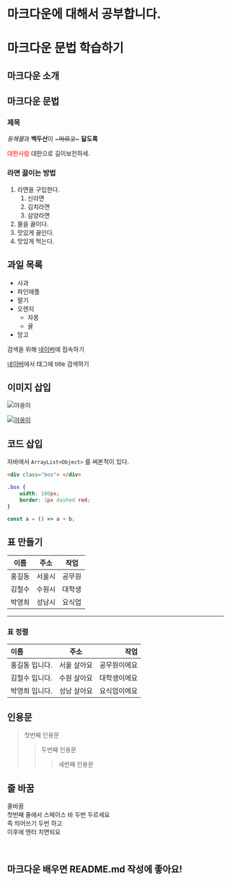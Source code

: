 <h1> 마크다운에 대해서 공부합니다.</h1>
<!-- 마크업: 실제 태그(html 등)를 사용해서 웹 브라우저에 보이게 함 -->
<!-- 마크다운: 약속된 기호를 통해 태그를 대신함(주로 설명문서에 사용) -->
<!-- HTML에서는 마크업이 자동으로 먹힌다. -->

# 마크다운 문법 학습하기
## 마크다운 소개
## 마크다운 문법
<!-- 마크다운에서 #(샵) 한개는 HTML의 <h1> 태그, ##(샵) 두 개는 <h2> 태그 -->

### 제목

<!-- * 은 <em>, ** 는 bold , ~~ 는 cross line -->
*동해물*과 **백두산**이 ~~~마르고~~~
<b>닳도록</b>

<!-- 마크다운에서 sytle 적용도 가능 -->
<span style="color:red;"> 대한사람 </span> 대한으로 길이보전하세.

<!-- order list 작성 -->
<!-- 글 앞에 1. 을 계속 적어나가면 order list (ol)로 적용됨 -->
<!-- 탭으로 띄어쓰기하면 하위 리스트도 만들어 진다.-->
### 라면 끓이는 방법
1. 라면을 구입한다.
    1. 신라면
    1. 김치라면
    1. 삼양라면
1. 물을 끓이다.
1. 맛있게 끓인다.
1. 맛있게 먹는다.

<!-- unorder list 작성 -->
<!-- 글 앞에  - 를 붙여 작성하면 ul 이 적용됨 -->
## 과일 목록
- 사과
- 파인애플
- 딸기
- 오렌지
    - 자몽
    - 귤
- 망고

<!-- 링크걸기 a 태그 설정 -->
<!-- 링크 걸기: 텍스트는 [ ]안에 적고, url은 ( )에 적기 -->
검색을 위해 [네이버](https://www.naver.com)에 접속하기

<!-- 링크에 title 속성 넣기 -->
[네이버](https://www.naver.com "네이버주소임")에서 태그에 title 검색하기

## 이미지 삽입
<!-- 이미지넣기: ![alt속성인 대체이름 적기](url 입력) -->

![야옹이](https://newsimg.hankookilbo.com/cms/articlerelease/2019/04/29/201904291390027161_3.jpg)

<!-- 이미지에 링크 걸기: [![대체이름](이미지 주소)](url입력) -->
[![야옹이](https://newsimg.hankookilbo.com/cms/articlerelease/2019/04/29/201904291390027161_3.jpg)](https://www.naver.com)

## 코드 삽입
<!-- 입력할 코드를 ` ` 로 감싸준다. -->
자바에서 `ArrayList<Object>` 를 써본적이 있다.

<!-- 또 다른 방법 ```    ```` 로 감싸 준다 -->
```html
<div class="box"> </div>
```

```css
.box {
    width: 100px;
    border: 1px dashed red;
}
```

```js
const a = () => a + b;
```

## 표 만들기
<!-- th 태그는 ---| 를 이용해서 작성 -->

이름|주소|작업
---|---|---
홍길동|서울시|공무원
김철수|수원시|대학생
박영희|성남시|요식업

---
<!-- 수평선은 긋기는 --- 또는 *** 이용 -->

<!--테이블 헤더 정렬은 :(콜론)으로 정렬할 위치에 적용 -->
### 표 정렬

이름|주소|작업
:---|:---:|---:
홍길동 입니다.|서울 살아요|공무원이에요
김철수 입니다.|수원 살아요|대학생이에요
박영희 입니다.|성남 살아요|요식업이에요

## 인용문
<!-- > 를 이용해 인용문 작성 -->

>첫번째 인용문
>>두번째 인용문
>>>세번째 인용문

## 줄 바꿈
<!-- 줄 바꿈 전 문장뒤에 space 두번 클릭 후 엔터 -->
줄바꿈  
첫번째 줄에서 스페이스 바 두번 두르세요  
즉 띄어쓰기 두번 하고  
이후에 엔터 치면되요

<br>

## 마크다운 배우면 README.md 작성에 좋아요!
